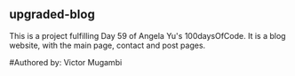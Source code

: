 ## upgraded-blog
This is a project fulfilling Day 59 of Angela Yu's 100daysOfCode. 
It is a blog website, with the main page, contact and post pages.

#Authored by: 
Victor Mugambi
